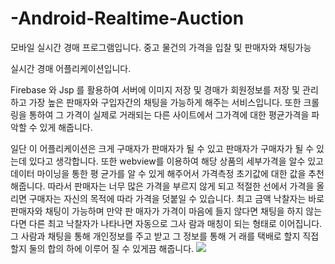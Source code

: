 # -Android-Realtime-Auction
모바일 실시간 경매 프로그램입니다. 중고 물건의 가격을 입찰 및 판매자와 채팅가능

실시간 경매 어플리케이션입니다.


Firebase 와 Jsp 를 활용하여 서버에 이미지 저장 및 경매가 회원정보를 저장 및 관리하고
가장 높은 판매자와 구입자간의 채팅을 가능하게 해주는 서비스입니다. 또한 크롤링을 통하여 그 가격이 실제로 거래되는
다른 사이트에서 그가격에 대한 평균가격을 파악할 수 있게 해줍니다.


일단 이 어플리케이션은 크게 구매자가 판매자가 될 수 있고 판매자가 구매자가 될 수 있는데 있다고
생각합니다. 또한 webview를 이용하여 해당 상품의 세부가격을 알수 있고 데이터 마이닝을 통한 평
균가를 알 수 있게 해주어서 가격측정 초기값에 대한 값을 추천 해줍니다.
따라서 판매자는 너무 많은 가격을 부르지 않게 되고 적절한 선에서 가격을 올리면 구매자는 자신의
목적에 따라 가격을 덧붙일 수 있습니다. 최고 금액 낙찰자는 바로 판매자와 채팅이 가능하며 만약 판
매자가 가격이 마음에 들지 않다면 채팅을 하지 않는다면 다른 최고 낙찰자가 나타나면 자동으로 그사
람과 매칭이 되는 형태로 이어집니다. 그 사람과 채팅을 통해 개인정보를 주고 받고 그 정보를 통해 거
래를 택배로 할지 직접 할지 둘의 합의 하에 이루어 질 수 있게끔 해줍니다.
<img src ="C:\Users\sj\Desktop\image1"/>
